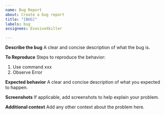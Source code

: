 ```yaml
---
name: Bug Report
about: Create a bug report
title: "[BUG]"
labels: bug
assignees: EvasiveXkiller

---
```


**Describe the bug**
A clear and concise description of what the bug is.

**To Reproduce**
Steps to reproduce the behavior:
1. Use command xxx
2. Observe Error

**Expected behavior**
A clear and concise description of what you expected to happen.

**Screenshots**
If applicable, add screenshots to help explain your problem.

**Additional context**
Add any other context about the problem here.
